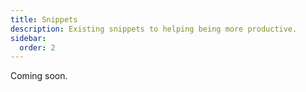 ```yaml
---
title: Snippets
description: Existing snippets to helping being more productive.
sidebar:
  order: 2
---
```


Coming soon.
